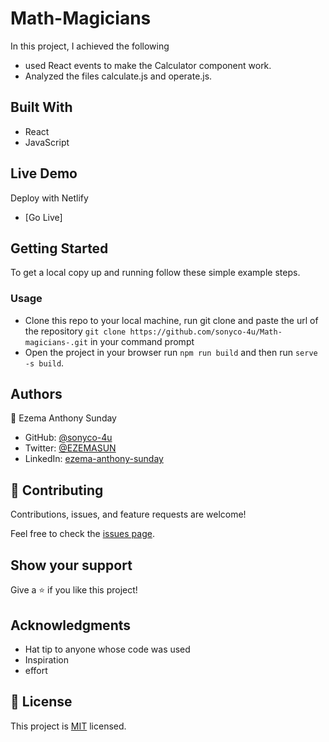# Math-Magicians

In this project, I achieved the following

- used React events to make the Calculator component work.
- Analyzed the files calculate.js and operate.js.

## Built With

- React
- JavaScript

## Live Demo

Deploy with Netlify

- [Go Live]

## Getting Started

To get a local copy up and running follow these simple example steps.

### Usage

- Clone this repo to your local machine, run git clone and paste the url of the repository
  `git clone https://github.com/sonyco-4u/Math-magicians-.git` in your command prompt
- Open the project in your browser run `npm run build` and then run `serve -s build`.

## Authors

👤 Ezema Anthony Sunday

- GitHub: [@sonyco-4u](https://github.com/sonyco-4u)
- Twitter: [@EZEMASUN](https://twitter.com/EZEMASUN)
- LinkedIn: [ezema-anthony-sunday](https://www.linkedin.com/in/ezema-anthony-sunday-9180a3157)

## 🤝 Contributing

Contributions, issues, and feature requests are welcome!

Feel free to check the [issues page](../../issues/).

## Show your support

Give a ⭐️ if you like this project!

## Acknowledgments

- Hat tip to anyone whose code was used
- Inspiration
- effort

## 📝 License

This project is [MIT](./MIT.md) licensed.
